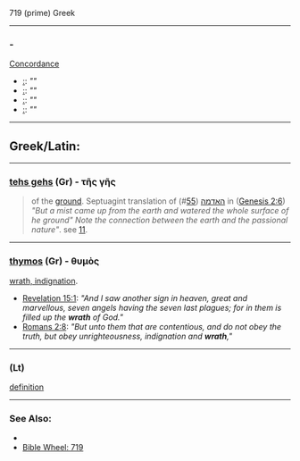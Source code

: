 719 (prime)
Greek

---

### [](/keys/) - 
[Concordance]()

- [ :](https://biblehub.com//-.htm): *""*
- [ :](https://biblehub.com//-.htm): *""*
- [ :](https://biblehub.com//-.htm): *""*
- [ :](https://biblehub.com//-.htm): *""*

---

## Greek/Latin:

---

### [tehs gehs](/greek?word=Ths.ghs) (Gr) - τῆς γῆς
> of the [ground](https://biblehub.com/greek/ge_s_1093.htm). Septuagint translation of [האדמה](/keys/HADMH) (#[55](55)) in ([Genesis 2:6](https://biblehub.com/genesis/2-6.htm)) *"But a mist came up from the earth and watered the whole surface of he ground" Note the connection between the earth and the passional nature"*. see [11](11).

---

### [thymos](/greek?word=thumos) (Gr) - θυμὸς
[wrath, indignation](https://biblehub.com/greek/thymos_2372.htm).

- [Revelation 15:1](https://biblehub.com/text/revelation/15-1.htm): *"And I saw another sign in heaven, great and marvellous, seven angels having the seven last plagues; for in them is filled up the **wrath** of God."*
- [Romans 2:8](https://biblehub.com/text/romans/2-8.htm): *"But unto them that are contentious, and do not obey the truth, but obey unrighteousness, indignation and **wrath**,"*

---

### [](/latin?word=) (Lt)

[definition](http://archives.nd.edu/cgi-bin/wordz.pl?keyword=THE_WORD)

---

### See Also:

- 
- [Bible Wheel: 719](https://www.biblewheel.com//GR/GR_Database.php?SearchBy_Gematria=719)

